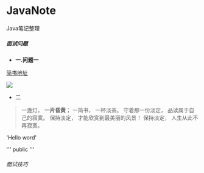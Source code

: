 # JavaNote
Java笔记整理
##### 面试问题
 - **一.问题一**
 
  [简书地址](http://www.jianshu.com)
  
  ![](http://upload-images.jianshu.io/upload_images/259-0ad0d0bfc1c608b6.jpg?imageMogr2/auto-orient/strip%7CimageView2/2/w/1240)
 - 二
 
 >一盏灯， **一片昏黄**； 一简书， 一杯淡茶。 守着那一份淡定， 品读属于自己的寂寞。 保持淡定， 才能欣赏到最美丽的风景！ 保持淡定， 人生从此不再寂寞。
 
 'Hello word'
 
 '''
  public 
 '''
 
###### 面试技巧
